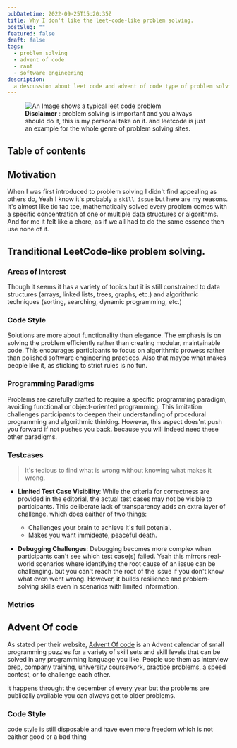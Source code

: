 ```yaml
---
pubDatetime: 2022-09-25T15:20:35Z
title: Why I don't like the leet-code-like problem solving.
postSlug: ""
featured: false
draft: false
tags:
  - problem solving
  - advent of code
  - rant
  - software engineering
description:
  a descussion about leet code and advent of code type of problem solving.
---
```

<figure>
  <img
    src="https://i.stack.imgur.com/6Q17f.png"
    alt="An Image shows a typical leet code problem"
  />
  <figcaption>
    <b>Disclaimer</b> : problem solving is important and you always should do it, this is my personal take on it. and leetcode is just an example for the whole genre of problem solving sites. 
  </figcaption>
</figure>



## Table of contents



## Motivation

When I was first introduced to problem solving I didn't find appealing as others do, Yeah I know it's probably a `skill issue` but here are my reasons. It's almost like tic tac toe, mathematically solved every problem comes with a specific concentration of one or multiple data structures or algorithms. And for me it felt like a chore, as if we all had to do the same essence then use none of it.

## Tranditional LeetCode-like problem solving.

### Areas of interest
Though it seems it has a variety of topics but it is still constrained to data structures (arrays, linked lists, trees, graphs, etc.) and algorithmic techniques (sorting, searching, dynamic programming, etc.)

### Code Style
Solutions are more about functionality than elegance. The emphasis is on solving the problem
efficiently rather than creating modular, maintainable code. This encourages participants to
focus on algorithmic prowess rather than polished software engineering practices.
Also that maybe what makes people like it, as sticking to strict rules is no fun.

### Programming Paradigms
Problems are carefully crafted to require a specific programming paradigm,
avoiding functional or object-oriented programming. This limitation challenges participants
to deepen their understanding of procedural programming and algorithmic thinking.
However, this aspect does'nt push you forward if not pushes you back. because you will indeed need these other paradigms.


### Testcases
> It's tedious to find what is wrong without knowing what makes it wrong.

- **Limited Test Case Visibility**: While the criteria for correctness are provided in the editorial, the actual test cases may not be visible to participants.
This deliberate lack of transparency adds an extra layer of challenge. which does eaither of two things:
  * Challenges your brain to achieve it's full potenial.
  * Makes you want immideate, peaceful death.

- **Debugging Challenges**: Debugging becomes more complex when participants can't see which test case(s) failed. Yeah this mirrors real-world scenarios where identifying the root cause of an issue can be challenging. but you can't reach the root of the issue if you don't know what even went wrong. However, it builds resilience and problem-solving skills even in scenarios with limited information.








### Metrics

## Advent Of code
As stated per their website, [Advent Of code](https://adventofcode.com/) is an Advent calendar of small programming puzzles for a variety of skill sets and skill levels that can be solved in any programming language you like. People use them as interview prep, company training, university coursework, practice problems, a speed contest, or to challenge each other.

it happens throught the december of every year but the problems are publically available you can always get to older problems.

### Code Style
code style is still disposable and have even more freedom which is not eaither good or a bad thing





